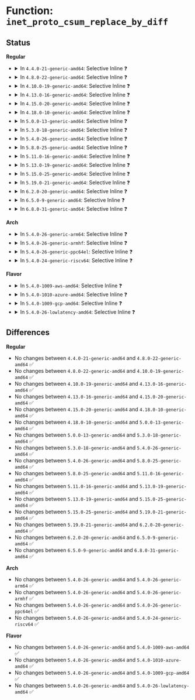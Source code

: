 # Function: <code>inet_proto_csum_replace_by_diff</code>

## Status
<b>Regular</b>
<ul>
<li>
<details>
<summary>In <code>4.4.0-21-generic-amd64</code>: Selective Inline ❓</summary>

```c
void inet_proto_csum_replace_by_diff(__sum16 * sum, struct sk_buff * skb, __wsum diff, bool pseudohdr)
```

```json
{
  "name": "inet_proto_csum_replace_by_diff",
  "collision_type": "Unique Global",
  "inline_type": "Selective",
  "funcs": [
    {
      "addr": 18446744071586381440,
      "name": "inet_proto_csum_replace_by_diff",
      "external": true,
      "loc": "net/core/utils.c:339",
      "file": "net/core/utils.c",
      "inline": "not declared, inlined",
      "caller_inline": [],
      "caller_func": []
    }
  ],
  "symbols": [
    {
      "addr": 18446744071586381440,
      "name": "inet_proto_csum_replace_by_diff",
      "section": ".text",
      "bind": "STB_GLOBAL",
      "size": 145
    }
  ]
}
```
</details>
</li>
<li>
<details>
<summary>In <code>4.8.0-22-generic-amd64</code>: Selective Inline ❓</summary>

```c
void inet_proto_csum_replace_by_diff(__sum16 * sum, struct sk_buff * skb, __wsum diff, bool pseudohdr)
```

```json
{
  "name": "inet_proto_csum_replace_by_diff",
  "collision_type": "Unique Global",
  "inline_type": "Selective",
  "funcs": [
    {
      "addr": 18446744071586817488,
      "name": "inet_proto_csum_replace_by_diff",
      "external": true,
      "loc": "net/core/utils.c:339",
      "file": "net/core/utils.c",
      "inline": "not declared, inlined",
      "caller_inline": [],
      "caller_func": [
        "net/core/filter.c:bpf_l4_csum_replace"
      ]
    }
  ],
  "symbols": [
    {
      "addr": 18446744071586817488,
      "name": "inet_proto_csum_replace_by_diff",
      "section": ".text",
      "bind": "STB_GLOBAL",
      "size": 145
    }
  ]
}
```
</details>
</li>
<li>
<details>
<summary>In <code>4.10.0-19-generic-amd64</code>: Selective Inline ❓</summary>

```c
void inet_proto_csum_replace_by_diff(__sum16 * sum, struct sk_buff * skb, __wsum diff, bool pseudohdr)
```

```json
{
  "name": "inet_proto_csum_replace_by_diff",
  "collision_type": "Unique Global",
  "inline_type": "Selective",
  "funcs": [
    {
      "addr": 18446744071587005296,
      "name": "inet_proto_csum_replace_by_diff",
      "external": true,
      "loc": "net/core/utils.c:339",
      "file": "net/core/utils.c",
      "inline": "not declared, inlined",
      "caller_inline": [],
      "caller_func": [
        "net/core/filter.c:bpf_l4_csum_replace"
      ]
    }
  ],
  "symbols": [
    {
      "addr": 18446744071587005296,
      "name": "inet_proto_csum_replace_by_diff",
      "section": ".text",
      "bind": "STB_GLOBAL",
      "size": 145
    }
  ]
}
```
</details>
</li>
<li>
<details>
<summary>In <code>4.13.0-16-generic-amd64</code>: Selective Inline ❓</summary>

```c
void inet_proto_csum_replace_by_diff(__sum16 * sum, struct sk_buff * skb, __wsum diff, bool pseudohdr)
```

```json
{
  "name": "inet_proto_csum_replace_by_diff",
  "collision_type": "Unique Global",
  "inline_type": "Selective",
  "funcs": [
    {
      "addr": 18446744071587130576,
      "name": "inet_proto_csum_replace_by_diff",
      "external": true,
      "loc": "net/core/utils.c:442",
      "file": "net/core/utils.c",
      "inline": "not declared, inlined",
      "caller_inline": [],
      "caller_func": [
        "net/core/filter.c:bpf_l4_csum_replace"
      ]
    }
  ],
  "symbols": [
    {
      "addr": 18446744071587130576,
      "name": "inet_proto_csum_replace_by_diff",
      "section": ".text",
      "bind": "STB_GLOBAL",
      "size": 147
    }
  ]
}
```
</details>
</li>
<li>
<details>
<summary>In <code>4.15.0-20-generic-amd64</code>: Selective Inline ❓</summary>

```c
void inet_proto_csum_replace_by_diff(__sum16 * sum, struct sk_buff * skb, __wsum diff, bool pseudohdr)
```

```json
{
  "name": "inet_proto_csum_replace_by_diff",
  "collision_type": "Unique Global",
  "inline_type": "Selective",
  "funcs": [
    {
      "addr": 18446744071587634192,
      "name": "inet_proto_csum_replace_by_diff",
      "external": true,
      "loc": "net/core/utils.c:442",
      "file": "net/core/utils.c",
      "inline": "not declared, inlined",
      "caller_inline": [],
      "caller_func": [
        "net/core/filter.c:bpf_l4_csum_replace"
      ]
    }
  ],
  "symbols": [
    {
      "addr": 18446744071587634192,
      "name": "inet_proto_csum_replace_by_diff",
      "section": ".text",
      "bind": "STB_GLOBAL",
      "size": 147
    }
  ]
}
```
</details>
</li>
<li>
<details>
<summary>In <code>4.18.0-10-generic-amd64</code>: Selective Inline ❓</summary>

```c
void inet_proto_csum_replace_by_diff(__sum16 * sum, struct sk_buff * skb, __wsum diff, bool pseudohdr)
```

```json
{
  "name": "inet_proto_csum_replace_by_diff",
  "collision_type": "Unique Global",
  "inline_type": "Selective",
  "funcs": [
    {
      "addr": 18446744071587944496,
      "name": "inet_proto_csum_replace_by_diff",
      "external": true,
      "loc": "net/core/utils.c:465",
      "file": "net/core/utils.c",
      "inline": "not declared, inlined",
      "caller_inline": [],
      "caller_func": [
        "net/core/filter.c:bpf_l4_csum_replace"
      ]
    }
  ],
  "symbols": [
    {
      "addr": 18446744071587944496,
      "name": "inet_proto_csum_replace_by_diff",
      "section": ".text",
      "bind": "STB_GLOBAL",
      "size": 147
    }
  ]
}
```
</details>
</li>
<li>
<details>
<summary>In <code>5.0.0-13-generic-amd64</code>: Selective Inline ❓</summary>

```c
void inet_proto_csum_replace_by_diff(__sum16 * sum, struct sk_buff * skb, __wsum diff, bool pseudohdr)
```

```json
{
  "name": "inet_proto_csum_replace_by_diff",
  "collision_type": "Unique Global",
  "inline_type": "Selective",
  "funcs": [
    {
      "addr": 18446744071588092560,
      "name": "inet_proto_csum_replace_by_diff",
      "external": true,
      "loc": "net/core/utils.c:465",
      "file": "net/core/utils.c",
      "inline": "not declared, inlined",
      "caller_inline": [],
      "caller_func": [
        "net/core/filter.c:bpf_l4_csum_replace"
      ]
    }
  ],
  "symbols": [
    {
      "addr": 18446744071588092560,
      "name": "inet_proto_csum_replace_by_diff",
      "section": ".text",
      "bind": "STB_GLOBAL",
      "size": 147
    }
  ]
}
```
</details>
</li>
<li>
<details>
<summary>In <code>5.3.0-18-generic-amd64</code>: Selective Inline ❓</summary>

```c
void inet_proto_csum_replace_by_diff(__sum16 * sum, struct sk_buff * skb, __wsum diff, bool pseudohdr)
```

```json
{
  "name": "inet_proto_csum_replace_by_diff",
  "collision_type": "Unique Global",
  "inline_type": "Selective",
  "funcs": [
    {
      "addr": 18446744071588408608,
      "name": "inet_proto_csum_replace_by_diff",
      "external": true,
      "loc": "net/core/utils.c:461",
      "file": "net/core/utils.c",
      "inline": "not declared, inlined",
      "caller_inline": [],
      "caller_func": [
        "net/core/filter.c:bpf_l4_csum_replace"
      ]
    }
  ],
  "symbols": [
    {
      "addr": 18446744071588408608,
      "name": "inet_proto_csum_replace_by_diff",
      "section": ".text",
      "bind": "STB_GLOBAL",
      "size": 147
    }
  ]
}
```
</details>
</li>
<li>
<details>
<summary>In <code>5.4.0-26-generic-amd64</code>: Selective Inline ❓</summary>

```c
void inet_proto_csum_replace_by_diff(__sum16 * sum, struct sk_buff * skb, __wsum diff, bool pseudohdr)
```

```json
{
  "name": "inet_proto_csum_replace_by_diff",
  "collision_type": "Unique Global",
  "inline_type": "Selective",
  "funcs": [
    {
      "addr": 18446744071588613984,
      "name": "inet_proto_csum_replace_by_diff",
      "external": true,
      "loc": "net/core/utils.c:475",
      "file": "net/core/utils.c",
      "inline": "not declared, inlined",
      "caller_inline": [],
      "caller_func": [
        "net/core/filter.c:bpf_l4_csum_replace"
      ]
    }
  ],
  "symbols": [
    {
      "addr": 18446744071588613984,
      "name": "inet_proto_csum_replace_by_diff",
      "section": ".text",
      "bind": "STB_GLOBAL",
      "size": 147
    }
  ]
}
```
</details>
</li>
<li>
<details>
<summary>In <code>5.8.0-25-generic-amd64</code>: Selective Inline ❓</summary>

```c
void inet_proto_csum_replace_by_diff(__sum16 * sum, struct sk_buff * skb, __wsum diff, bool pseudohdr)
```

```json
{
  "name": "inet_proto_csum_replace_by_diff",
  "collision_type": "Unique Global",
  "inline_type": "Selective",
  "funcs": [
    {
      "addr": 18446744071589469648,
      "name": "inet_proto_csum_replace_by_diff",
      "external": true,
      "loc": "net/core/utils.c:475",
      "file": "net/core/utils.c",
      "inline": "not declared, inlined",
      "caller_inline": [],
      "caller_func": [
        "net/core/filter.c:bpf_l4_csum_replace"
      ]
    }
  ],
  "symbols": [
    {
      "addr": 18446744071589469648,
      "name": "inet_proto_csum_replace_by_diff",
      "section": ".text",
      "bind": "STB_GLOBAL",
      "size": 147
    }
  ]
}
```
</details>
</li>
<li>
<details>
<summary>In <code>5.11.0-16-generic-amd64</code>: Selective Inline ❓</summary>

```c
void inet_proto_csum_replace_by_diff(__sum16 * sum, struct sk_buff * skb, __wsum diff, bool pseudohdr)
```

```json
{
  "name": "inet_proto_csum_replace_by_diff",
  "collision_type": "Unique Global",
  "inline_type": "Selective",
  "funcs": [
    {
      "addr": 18446744071589470544,
      "name": "inet_proto_csum_replace_by_diff",
      "external": true,
      "loc": "net/core/utils.c:475",
      "file": "net/core/utils.c",
      "inline": "not declared, inlined",
      "caller_inline": [],
      "caller_func": [
        "net/core/filter.c:bpf_l4_csum_replace"
      ]
    }
  ],
  "symbols": [
    {
      "addr": 18446744071589470544,
      "name": "inet_proto_csum_replace_by_diff",
      "section": ".text",
      "bind": "STB_GLOBAL",
      "size": 147
    }
  ]
}
```
</details>
</li>
<li>
<details>
<summary>In <code>5.13.0-19-generic-amd64</code>: Selective Inline ❓</summary>

```c
void inet_proto_csum_replace_by_diff(__sum16 * sum, struct sk_buff * skb, __wsum diff, bool pseudohdr)
```

```json
{
  "name": "inet_proto_csum_replace_by_diff",
  "collision_type": "Unique Global",
  "inline_type": "Selective",
  "funcs": [
    {
      "addr": 18446744071589368976,
      "name": "inet_proto_csum_replace_by_diff",
      "external": true,
      "loc": "net/core/utils.c:475",
      "file": "net/core/utils.c",
      "inline": "not declared, inlined",
      "caller_inline": [],
      "caller_func": [
        "net/core/filter.c:bpf_l4_csum_replace"
      ]
    }
  ],
  "symbols": [
    {
      "addr": 18446744071589368976,
      "name": "inet_proto_csum_replace_by_diff",
      "section": ".text",
      "bind": "STB_GLOBAL",
      "size": 147
    }
  ]
}
```
</details>
</li>
<li>
<details>
<summary>In <code>5.15.0-25-generic-amd64</code>: Selective Inline ❓</summary>

```c
void inet_proto_csum_replace_by_diff(__sum16 * sum, struct sk_buff * skb, __wsum diff, bool pseudohdr)
```

```json
{
  "name": "inet_proto_csum_replace_by_diff",
  "collision_type": "Unique Global",
  "inline_type": "Selective",
  "funcs": [
    {
      "addr": 18446744071590099312,
      "name": "inet_proto_csum_replace_by_diff",
      "external": true,
      "loc": "net/core/utils.c:475",
      "file": "net/core/utils.c",
      "inline": "not declared, inlined",
      "caller_inline": [],
      "caller_func": [
        "net/core/filter.c:bpf_l4_csum_replace"
      ]
    }
  ],
  "symbols": [
    {
      "addr": 18446744071590099312,
      "name": "inet_proto_csum_replace_by_diff",
      "section": ".text",
      "bind": "STB_GLOBAL",
      "size": 147
    }
  ]
}
```
</details>
</li>
<li>
<details>
<summary>In <code>5.19.0-21-generic-amd64</code>: Selective Inline ❓</summary>

```c
void inet_proto_csum_replace_by_diff(__sum16 * sum, struct sk_buff * skb, __wsum diff, bool pseudohdr)
```

```json
{
  "name": "inet_proto_csum_replace_by_diff",
  "collision_type": "Unique Global",
  "inline_type": "Selective",
  "funcs": [
    {
      "addr": 18446744071591650112,
      "name": "inet_proto_csum_replace_by_diff",
      "external": true,
      "loc": "net/core/utils.c:475",
      "file": "net/core/utils.c",
      "inline": "not declared, inlined",
      "caller_inline": [],
      "caller_func": [
        "net/core/filter.c:bpf_l4_csum_replace"
      ]
    }
  ],
  "symbols": [
    {
      "addr": 18446744071591650112,
      "name": "inet_proto_csum_replace_by_diff",
      "section": ".text",
      "bind": "STB_GLOBAL",
      "size": 198
    }
  ]
}
```
</details>
</li>
<li>
<details>
<summary>In <code>6.2.0-20-generic-amd64</code>: Selective Inline ❓</summary>

```c
void inet_proto_csum_replace_by_diff(__sum16 * sum, struct sk_buff * skb, __wsum diff, bool pseudohdr)
```

```json
{
  "name": "inet_proto_csum_replace_by_diff",
  "collision_type": "Unique Global",
  "inline_type": "Selective",
  "funcs": [
    {
      "addr": 18446744071593433632,
      "name": "inet_proto_csum_replace_by_diff",
      "external": true,
      "loc": "net/core/utils.c:475",
      "file": "net/core/utils.c",
      "inline": "not declared, inlined",
      "caller_inline": [],
      "caller_func": [
        "net/core/filter.c:bpf_l4_csum_replace"
      ]
    }
  ],
  "symbols": [
    {
      "addr": 18446744071593433632,
      "name": "inet_proto_csum_replace_by_diff",
      "section": ".text",
      "bind": "STB_GLOBAL",
      "size": 198
    }
  ]
}
```
</details>
</li>
<li>
<details>
<summary>In <code>6.5.0-9-generic-amd64</code>: Selective Inline ❓</summary>

```c
void inet_proto_csum_replace_by_diff(__sum16 * sum, struct sk_buff * skb, __wsum diff, bool pseudohdr)
```

```json
{
  "name": "inet_proto_csum_replace_by_diff",
  "collision_type": "Unique Global",
  "inline_type": "Selective",
  "funcs": [
    {
      "addr": 18446744071593898544,
      "name": "inet_proto_csum_replace_by_diff",
      "external": true,
      "loc": "net/core/utils.c:475",
      "file": "net/core/utils.c",
      "inline": "not declared, inlined",
      "caller_inline": [],
      "caller_func": [
        "net/core/filter.c:bpf_l4_csum_replace"
      ]
    }
  ],
  "symbols": [
    {
      "addr": 18446744071593898544,
      "name": "inet_proto_csum_replace_by_diff",
      "section": ".text",
      "bind": "STB_GLOBAL",
      "size": 197
    }
  ]
}
```
</details>
</li>
<li>
<details>
<summary>In <code>6.8.0-31-generic-amd64</code>: Selective Inline ❓</summary>

```c
void inet_proto_csum_replace_by_diff(__sum16 * sum, struct sk_buff * skb, __wsum diff, bool pseudohdr)
```

```json
{
  "name": "inet_proto_csum_replace_by_diff",
  "collision_type": "Unique Global",
  "inline_type": "Selective",
  "funcs": [
    {
      "addr": 18446744071594681840,
      "name": "inet_proto_csum_replace_by_diff",
      "external": true,
      "loc": "net/core/utils.c:475",
      "file": "net/core/utils.c",
      "inline": "not declared, inlined",
      "caller_inline": [],
      "caller_func": [
        "net/core/filter.c:bpf_l4_csum_replace"
      ]
    }
  ],
  "symbols": [
    {
      "addr": 18446744071594681840,
      "name": "inet_proto_csum_replace_by_diff",
      "section": ".text",
      "bind": "STB_GLOBAL",
      "size": 197
    }
  ]
}
```
</details>
</li>
</ul>
<b>Arch</b>
<ul>
<li>
<details>
<summary>In <code>5.4.0-26-generic-arm64</code>: Selective Inline ❓</summary>

```c
void inet_proto_csum_replace_by_diff(__sum16 * sum, struct sk_buff * skb, __wsum diff, bool pseudohdr)
```

```json
{
  "name": "inet_proto_csum_replace_by_diff",
  "collision_type": "Unique Global",
  "inline_type": "Selective",
  "funcs": [
    {
      "addr": 18446603336502160344,
      "name": "inet_proto_csum_replace_by_diff",
      "external": true,
      "loc": "net/core/utils.c:475",
      "file": "net/core/utils.c",
      "inline": "not declared, inlined",
      "caller_inline": [],
      "caller_func": [
        "net/core/filter.c:bpf_l4_csum_replace"
      ]
    }
  ],
  "symbols": [
    {
      "addr": 18446603336502160344,
      "name": "inet_proto_csum_replace_by_diff",
      "section": ".text",
      "bind": "STB_GLOBAL",
      "size": 212
    }
  ]
}
```
</details>
</li>
<li>
<details>
<summary>In <code>5.4.0-26-generic-armhf</code>: Selective Inline ❓</summary>

```c
void inet_proto_csum_replace_by_diff(__sum16 * sum, struct sk_buff * skb, __wsum diff, bool pseudohdr)
```

```json
{
  "name": "inet_proto_csum_replace_by_diff",
  "collision_type": "Unique Global",
  "inline_type": "Selective",
  "funcs": [
    {
      "addr": 3234903016,
      "name": "inet_proto_csum_replace_by_diff",
      "external": true,
      "loc": "net/core/utils.c:475",
      "file": "net/core/utils.c",
      "inline": "not declared, inlined",
      "caller_inline": [],
      "caller_func": [
        "net/core/filter.c:bpf_l4_csum_replace"
      ]
    }
  ],
  "symbols": [
    {
      "addr": 3234903016,
      "name": "inet_proto_csum_replace_by_diff",
      "section": ".text",
      "bind": "STB_GLOBAL",
      "size": 184
    }
  ]
}
```
</details>
</li>
<li>
<details>
<summary>In <code>5.4.0-26-generic-ppc64el</code>: Selective Inline ❓</summary>

```c
void inet_proto_csum_replace_by_diff(__sum16 * sum, struct sk_buff * skb, __wsum diff, bool pseudohdr)
```

```json
{
  "name": "inet_proto_csum_replace_by_diff",
  "collision_type": "Unique Global",
  "inline_type": "Selective",
  "funcs": [
    {
      "addr": 13835058055295629808,
      "name": "inet_proto_csum_replace_by_diff",
      "external": true,
      "loc": "net/core/utils.c:475",
      "file": "net/core/utils.c",
      "inline": "not declared, inlined",
      "caller_inline": [],
      "caller_func": [
        "net/core/filter.c:bpf_l4_csum_replace"
      ]
    }
  ],
  "symbols": [
    {
      "addr": 13835058055295629808,
      "name": "inet_proto_csum_replace_by_diff",
      "section": ".text",
      "bind": "STB_GLOBAL",
      "size": 192
    }
  ]
}
```
</details>
</li>
<li>
<details>
<summary>In <code>5.4.0-24-generic-riscv64</code>: Selective Inline ❓</summary>

```c
void inet_proto_csum_replace_by_diff(__sum16 * sum, struct sk_buff * skb, __wsum diff, bool pseudohdr)
```

```json
{
  "name": "inet_proto_csum_replace_by_diff",
  "collision_type": "Unique Global",
  "inline_type": "Selective",
  "funcs": [
    {
      "addr": 18446743936278414878,
      "name": "inet_proto_csum_replace_by_diff",
      "external": true,
      "loc": "net/core/utils.c:475",
      "file": "net/core/utils.c",
      "inline": "not declared, inlined",
      "caller_inline": [],
      "caller_func": [
        "net/core/filter.c:bpf_l4_csum_replace"
      ]
    }
  ],
  "symbols": [
    {
      "addr": 18446743936278414878,
      "name": "inet_proto_csum_replace_by_diff",
      "section": ".text",
      "bind": "STB_GLOBAL",
      "size": 244
    }
  ]
}
```
</details>
</li>
</ul>
<b>Flavor</b>
<ul>
<li>
<details>
<summary>In <code>5.4.0-1009-aws-amd64</code>: Selective Inline ❓</summary>

```c
void inet_proto_csum_replace_by_diff(__sum16 * sum, struct sk_buff * skb, __wsum diff, bool pseudohdr)
```

```json
{
  "name": "inet_proto_csum_replace_by_diff",
  "collision_type": "Unique Global",
  "inline_type": "Selective",
  "funcs": [
    {
      "addr": 18446744071588220720,
      "name": "inet_proto_csum_replace_by_diff",
      "external": true,
      "loc": "net/core/utils.c:475",
      "file": "net/core/utils.c",
      "inline": "not declared, inlined",
      "caller_inline": [],
      "caller_func": [
        "net/core/filter.c:bpf_l4_csum_replace"
      ]
    }
  ],
  "symbols": [
    {
      "addr": 18446744071588220720,
      "name": "inet_proto_csum_replace_by_diff",
      "section": ".text",
      "bind": "STB_GLOBAL",
      "size": 147
    }
  ]
}
```
</details>
</li>
<li>
<details>
<summary>In <code>5.4.0-1010-azure-amd64</code>: Selective Inline ❓</summary>

```c
void inet_proto_csum_replace_by_diff(__sum16 * sum, struct sk_buff * skb, __wsum diff, bool pseudohdr)
```

```json
{
  "name": "inet_proto_csum_replace_by_diff",
  "collision_type": "Unique Global",
  "inline_type": "Selective",
  "funcs": [
    {
      "addr": 18446744071587933552,
      "name": "inet_proto_csum_replace_by_diff",
      "external": true,
      "loc": "net/core/utils.c:475",
      "file": "net/core/utils.c",
      "inline": "not declared, inlined",
      "caller_inline": [],
      "caller_func": [
        "net/core/filter.c:bpf_l4_csum_replace"
      ]
    }
  ],
  "symbols": [
    {
      "addr": 18446744071587933552,
      "name": "inet_proto_csum_replace_by_diff",
      "section": ".text",
      "bind": "STB_GLOBAL",
      "size": 147
    }
  ]
}
```
</details>
</li>
<li>
<details>
<summary>In <code>5.4.0-1009-gcp-amd64</code>: Selective Inline ❓</summary>

```c
void inet_proto_csum_replace_by_diff(__sum16 * sum, struct sk_buff * skb, __wsum diff, bool pseudohdr)
```

```json
{
  "name": "inet_proto_csum_replace_by_diff",
  "collision_type": "Unique Global",
  "inline_type": "Selective",
  "funcs": [
    {
      "addr": 18446744071588552544,
      "name": "inet_proto_csum_replace_by_diff",
      "external": true,
      "loc": "net/core/utils.c:475",
      "file": "net/core/utils.c",
      "inline": "not declared, inlined",
      "caller_inline": [],
      "caller_func": [
        "net/core/filter.c:bpf_l4_csum_replace"
      ]
    }
  ],
  "symbols": [
    {
      "addr": 18446744071588552544,
      "name": "inet_proto_csum_replace_by_diff",
      "section": ".text",
      "bind": "STB_GLOBAL",
      "size": 147
    }
  ]
}
```
</details>
</li>
<li>
<details>
<summary>In <code>5.4.0-26-lowlatency-amd64</code>: Selective Inline ❓</summary>

```c
void inet_proto_csum_replace_by_diff(__sum16 * sum, struct sk_buff * skb, __wsum diff, bool pseudohdr)
```

```json
{
  "name": "inet_proto_csum_replace_by_diff",
  "collision_type": "Unique Global",
  "inline_type": "Selective",
  "funcs": [
    {
      "addr": 18446744071588690016,
      "name": "inet_proto_csum_replace_by_diff",
      "external": true,
      "loc": "net/core/utils.c:475",
      "file": "net/core/utils.c",
      "inline": "not declared, inlined",
      "caller_inline": [],
      "caller_func": [
        "net/core/filter.c:bpf_l4_csum_replace"
      ]
    }
  ],
  "symbols": [
    {
      "addr": 18446744071588690016,
      "name": "inet_proto_csum_replace_by_diff",
      "section": ".text",
      "bind": "STB_GLOBAL",
      "size": 147
    }
  ]
}
```
</details>
</li>
</ul>

## Differences
<b>Regular</b>
<ul>
<li>
No changes between <code>4.4.0-21-generic-amd64</code> and <code>4.8.0-22-generic-amd64</code> ✅
</li>
<li>
No changes between <code>4.8.0-22-generic-amd64</code> and <code>4.10.0-19-generic-amd64</code> ✅
</li>
<li>
No changes between <code>4.10.0-19-generic-amd64</code> and <code>4.13.0-16-generic-amd64</code> ✅
</li>
<li>
No changes between <code>4.13.0-16-generic-amd64</code> and <code>4.15.0-20-generic-amd64</code> ✅
</li>
<li>
No changes between <code>4.15.0-20-generic-amd64</code> and <code>4.18.0-10-generic-amd64</code> ✅
</li>
<li>
No changes between <code>4.18.0-10-generic-amd64</code> and <code>5.0.0-13-generic-amd64</code> ✅
</li>
<li>
No changes between <code>5.0.0-13-generic-amd64</code> and <code>5.3.0-18-generic-amd64</code> ✅
</li>
<li>
No changes between <code>5.3.0-18-generic-amd64</code> and <code>5.4.0-26-generic-amd64</code> ✅
</li>
<li>
No changes between <code>5.4.0-26-generic-amd64</code> and <code>5.8.0-25-generic-amd64</code> ✅
</li>
<li>
No changes between <code>5.8.0-25-generic-amd64</code> and <code>5.11.0-16-generic-amd64</code> ✅
</li>
<li>
No changes between <code>5.11.0-16-generic-amd64</code> and <code>5.13.0-19-generic-amd64</code> ✅
</li>
<li>
No changes between <code>5.13.0-19-generic-amd64</code> and <code>5.15.0-25-generic-amd64</code> ✅
</li>
<li>
No changes between <code>5.15.0-25-generic-amd64</code> and <code>5.19.0-21-generic-amd64</code> ✅
</li>
<li>
No changes between <code>5.19.0-21-generic-amd64</code> and <code>6.2.0-20-generic-amd64</code> ✅
</li>
<li>
No changes between <code>6.2.0-20-generic-amd64</code> and <code>6.5.0-9-generic-amd64</code> ✅
</li>
<li>
No changes between <code>6.5.0-9-generic-amd64</code> and <code>6.8.0-31-generic-amd64</code> ✅
</li>
</ul>
<b>Arch</b>
<ul>
<li>
No changes between <code>5.4.0-26-generic-amd64</code> and <code>5.4.0-26-generic-arm64</code> ✅
</li>
<li>
No changes between <code>5.4.0-26-generic-amd64</code> and <code>5.4.0-26-generic-armhf</code> ✅
</li>
<li>
No changes between <code>5.4.0-26-generic-amd64</code> and <code>5.4.0-26-generic-ppc64el</code> ✅
</li>
<li>
No changes between <code>5.4.0-26-generic-amd64</code> and <code>5.4.0-24-generic-riscv64</code> ✅
</li>
</ul>
<b>Flavor</b>
<ul>
<li>
No changes between <code>5.4.0-26-generic-amd64</code> and <code>5.4.0-1009-aws-amd64</code> ✅
</li>
<li>
No changes between <code>5.4.0-26-generic-amd64</code> and <code>5.4.0-1010-azure-amd64</code> ✅
</li>
<li>
No changes between <code>5.4.0-26-generic-amd64</code> and <code>5.4.0-1009-gcp-amd64</code> ✅
</li>
<li>
No changes between <code>5.4.0-26-generic-amd64</code> and <code>5.4.0-26-lowlatency-amd64</code> ✅
</li>
</ul>
